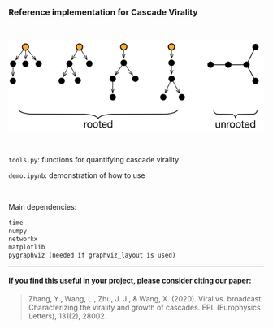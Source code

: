 ### Reference implementation for Cascade Virality
<br/>



![Rooted vs unrooted cascades](cascade_example.png)

<br/>

`tools.py`: functions for quantifying cascade virality

`demo.ipynb`: demonstration of how to use

<br/>

Main dependencies:
```
time
numpy
networkx
matplotlib
pygraphviz (needed if graphviz_layout is used)
```



---
#### If you find this useful in your project, please consider citing our paper:
> Zhang, Y., Wang, L., Zhu, J. J., & Wang, X. (2020). Viral vs. broadcast: Characterizing the virality and growth of cascades. EPL (Europhysics Letters), 131(2), 28002.
